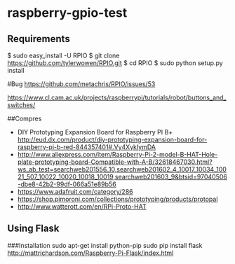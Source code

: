 # raspberry-gpio-test

## Requirements
$ sudo easy_install -U RPIO
$ git clone https://github.com/tylerwowen/RPIO.git
$ cd RPIO
$ sudo python setup.py install

#Bug https://github.com/metachris/RPIO/issues/53

https://www.cl.cam.ac.uk/projects/raspberrypi/tutorials/robot/buttons_and_switches/

##Compres

* DIY Prototyping Expansion Board for Raspberry PI B+ http://eud.dx.com/product/diy-prototyping-expansion-board-for-raspberry-pi-b-red-844357401#.Vy4XykIymDA
* http://www.aliexpress.com/item/Raspberry-Pi-2-model-B-HAT-Hole-plate-prototyping-board-Compatible-with-A-B/32618467030.html?ws_ab_test=searchweb201556_10,searchweb201602_4_10017_10034_10021_507_10022_10020_10018_10019,searchweb201603_9&btsid=97040506-dbe8-42b2-99df-066a51e89b56
* https://www.adafruit.com/category/286
* https://shop.pimoroni.com/collections/prototyping/products/protopal
* http://www.watterott.com/en/RPi-Proto-HAT

## Using Flask
###Installation
sudo apt-get install python-pip
sudo pip install flask
http://mattrichardson.com/Raspberry-Pi-Flask/index.html
